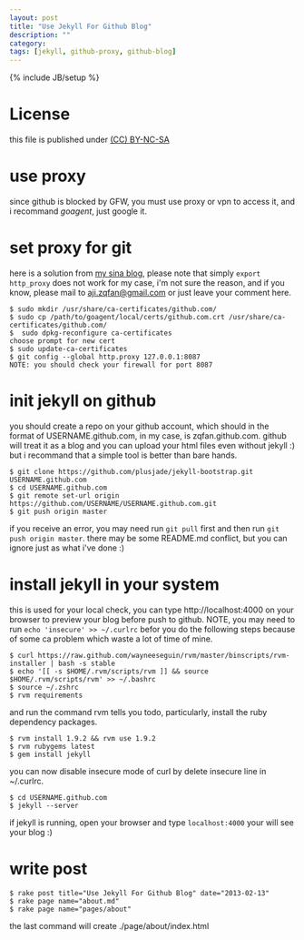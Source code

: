 ```yaml
---
layout: post
title: "Use Jekyll For Github Blog"
description: ""
category:
tags: [jekyll, github-proxy, github-blog]
---
```

{% include JB/setup %}
# License
this file is published under [(CC) BY-NC-SA](http://creativecommons.org/licenses/by-nc-sa/3.0/)

# use proxy
since github is blocked by GFW, you must use proxy or vpn to access it, and i recommand *goagent*, just google it.

# set proxy for git
here is a solution from [my sina blog](http://blog.sina.com.cn/s/blog_a712a4590101ggp1.html), please note that simply `export http_proxy` does not work for my case, i'm not sure the reason, and if you know, please mail to aji.zqfan@gmail.com or just leave your comment here.

    $ sudo mkdir /usr/share/ca-certificates/github.com/
    $ sudo cp /path/to/goagent/local/certs/github.com.crt /usr/share/ca-certificates/github.com/
    $  sudo dpkg-reconfigure ca-certificates
    choose prompt for new cert
    $ sudo update-ca-certificates
    $ git config --global http.proxy 127.0.0.1:8087
    NOTE: you should check your firewall for port 8087

# init jekyll on github
you should create a repo on your github account, which should in the format of USERNAME.github.com, in my case, is zqfan.github.com. github will treat it as a blog and you can upload your html files even without jekyll :) but i recommand that a simple tool is better than bare hands.

    $ git clone https://github.com/plusjade/jekyll-bootstrap.git USERNAME.github.com
    $ cd USERNAME.github.com
    $ git remote set-url origin https://github.com/USERNAME/USERNAME.github.com.git
    $ git push origin master

if you receive an error, you may need run `git pull` first and then run `git push origin master`. there may be some README.md conflict, but you can ignore just as what i've done :)

# install jekyll in your system
this is used for your local check, you can type http://localhost:4000 on your browser to preview your blog before push to github.
NOTE, you may need to run `echo 'insecure' >> ~/.curlrc` befor you do the following steps because of some ca problem which waste a lot of time of mine.

    $ curl https://raw.github.com/wayneeseguin/rvm/master/binscripts/rvm-installer | bash -s stable
    $ echo '[[ -s $HOME/.rvm/scripts/rvm ]] && source $HOME/.rvm/scripts/rvm' >> ~/.bashrc
    $ source ~/.zshrc
    $ rvm requirements

and run the command rvm tells you todo, particularly, install the ruby dependency packages.

    $ rvm install 1.9.2 && rvm use 1.9.2
    $ rvm rubygems latest
    $ gem install jekyll

you can now disable insecure mode of curl by delete insecure line in ~/.curlrc.

    $ cd USERNAME.github.com
    $ jekyll --server

if jekyll is running, open your browser and type `localhost:4000` your will see your blog :)

# write post

    $ rake post title="Use Jekyll For Github Blog" date="2013-02-13"
    $ rake page name="about.md"
    $ rake page name="pages/about"

the last command will create ./page/about/index.html
